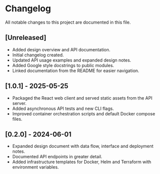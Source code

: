 # Changelog

All notable changes to this project are documented in this file.

## [Unreleased]
- Added design overview and API documentation.
- Initial changelog created.
- Updated API usage examples and expanded design notes.
- Added Google style docstrings to public modules.
- Linked documentation from the README for easier navigation.

## [1.0.1] - 2025-05-25
- Packaged the React web client and served static assets from the API server.
- Added asynchronous API tests and new CLI flags.
- Improved container orchestration scripts and default Docker compose files.

## [0.2.0] - 2024-06-01
- Expanded design document with data flow, interface and deployment notes.
- Documented API endpoints in greater detail.
- Added infrastructure templates for Docker, Helm and Terraform with environment variables.
